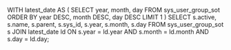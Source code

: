 WITH latest_date AS (
    SELECT year, month, day
    FROM sys_user_group_sot
    ORDER BY year DESC, month DESC, day DESC
    LIMIT 1
)
SELECT s.active, s.name, s.parent, s.sys_id, s.year, s.month, s.day
FROM sys_user_group_sot s
JOIN latest_date ld
ON s.year = ld.year AND s.month = ld.month AND s.day = ld.day;